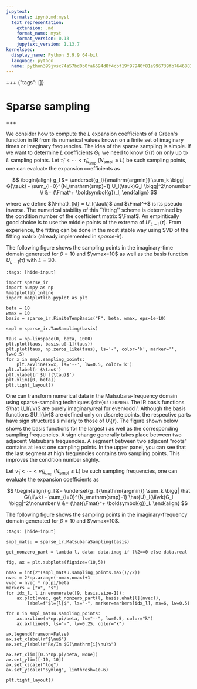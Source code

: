 ```yaml
---
jupytext:
  formats: ipynb,md:myst
  text_representation:
    extension: .md
    format_name: myst
    format_version: 0.13
    jupytext_version: 1.13.7
kernelspec:
  display_name: Python 3.9.9 64-bit
  language: python
  name: python399jvsc74a57bd0b0fa6594d8f4cbf19f97940f81e996739fb7646882a419484c72d19e05852a7e
---
```


+++ {"tags": []}

# Sparse sampling

$$
\newcommand{\wmax}{{\omega_\mathrm{max}}}
\newcommand{\dd}{{\mathrm{d}}}
\newcommand{\ii}{{\mathrm{i}}}
\newcommand{\iv}{{\mathrm{i}\nu}}
\newcommand{\tauk}{{\bar{\tau}_k}}
\newcommand{\wk}{{\bar{\omega}^\alpha_k}}
\newcommand{\vk}{{\bar{\nu}_k}}
\newcommand{\hatFmat}{\hat{\mathbf{F}}}
\newcommand{\Fmat}{{\mathbf{F}}}
$$

+++

We consider how to compute the $L$ expansion coefficients of a Green's function in IR from its numerical values known on a finite set of imaginary times or imaginary frequencies.
The idea of the sparse sampling is simple.
If we want to determine $L$ coefficients $G_l$,
we need to know $G(\tau)$ on only up to $L$ sampling points.
Let $\bar{\tau}_1 < \cdots < \bar{\tau}_{N_\mathrm{smp}}$ ($N_\mathrm{smpl}\ge L$) be such sampling points,
one can evaluate the expansion coefficients as

$$
\begin{align}
    g_l &= \underset{g_l}{\mathrm{argmin}}
        \sum_k \bigg| G(\tauk) - \sum_{l=0}^{N_\mathrm{smp}-1} U_l(\tauk)G_l \bigg|^2\nonumber \\
    &= (\Fmat^+ \boldsymbol{g})_l,
\end{align}
$$

where we define $(\Fmat)_{kl} = U_l(\tauk)$ and $\Fmat^+$ is its pseudo inverse.
The numerical stability of this ``fitting'' scheme is determined
by the condition number of the coefficient matrix $\Fmat$.
An empiritically good choice is to use the middle points of the extrema of 
$U'_{L-1}(\tau)$.
From experience, the fitting can be done in the most stable way using SVD of the fitting matrix (already implemented in *sparse-ir*).

The following figure shows the sampling points in the imaginary-time domain generated for $\beta=10$ and $\wmax=10$ as well as the basis function $U_{L-1}(\tau)$ with $L=30$.

```{code-cell}
:tags: [hide-input]

import sparse_ir
import numpy as np
%matplotlib inline
import matplotlib.pyplot as plt

beta = 10
wmax = 10
basis = sparse_ir.FiniteTempBasis("F", beta, wmax, eps=1e-10)

smpl = sparse_ir.TauSampling(basis)

taus = np.linspace(0, beta, 1000)
plt.plot(taus, basis.u[-1](taus))
plt.plot(taus, np.zeros_like(taus), ls='-', color='k', marker='', lw=0.5)
for x in smpl.sampling_points:
    plt.axvline(x=x, ls='--', lw=0.5, color='k')
plt.xlabel(r'$\tau$')
plt.ylabel(r'$U_l(\tau)$')
plt.xlim([0, beta])
plt.tight_layout()
```

One can transform numerical data in the Matsubara-frequency domain using sparse-sampling techniques {cite}`Li:2020eu`.
The IR basis functions $\hat U_l(\iv)$ are purely imaginary/real for even/odd $l$.
Although the basis functions $U_l(\iv)$ are defined only on discrete points,
the respective parts have sign structures similarly to those of $U_l(\tau)$.
The figure shown below shows the basis functions for the largest $l$ 
as well as the corresponding sampling frequencies.
A sign change generally takes place between two adjacent Matsubara frequencies.
A segment between two adjacent "roots" contains at least one sampling points.
In the upper panel, you can see that the last segment at high frequencies contains two sampling points.
This improves the condition number slighly.

Let $\bar{\nu}_1 < \cdots < \bar{\nu}_{N_\mathrm{smp}}$ ($N_\mathrm{smpl}\ge L$)
be such sampling frequencies,
one can evaluate the expansion coefficients as

$$
\begin{align}
    g_l &= \underset{g_l}{\mathrm{argmin}}
        \sum_k \bigg| \hat G(\ii\vk) - \sum_{l=0}^{N_\mathrm{smp}-1} \hat{U}_l(\ii\vk)G_l \bigg|^2\nonumber \\
    &= (\hat{\Fmat}^+ \boldsymbol{g})_l.
\end{align}
$$

The following figure shows the sampling points in the imaginary-frequency domain generated for $\beta=10$ and $\wmax=10$.

```{code-cell}
:tags: [hide-input]

smpl_matsu = sparse_ir.MatsubaraSampling(basis)

get_nonzero_part = lambda l, data: data.imag if l%2==0 else data.real 

fig, ax = plt.subplots(figsize=(10,5))

nmax = int(2*(smpl_matsu.sampling_points.max()//2))
nvec = 2*np.arange(-nmax,nmax)+1
vvec = nvec * np.pi/beta
markers = ["o", "s"]
for idx_l, l in enumerate([9, basis.size-1]):
    ax.plot(vvec, get_nonzero_part(l, basis.uhat[l](nvec)), 
        label=f"$l={l}$", ls="-", marker=markers[idx_l], ms=6, lw=0.5)

for n in smpl_matsu.sampling_points:
    ax.axvline(n*np.pi/beta, ls="--", lw=0.5, color="k")
    ax.axhline(0, ls="-", lw=0.25, color="k")

ax.legend(frameon=False)
ax.set_xlabel(r"$\nu$")
ax.set_ylabel(r"Re/Im $G(\mathrm{i}\nu)$")

ax.set_xlim([0.5*np.pi/beta, None])
ax.set_ylim([-10, 10])
ax.set_xscale("log")
ax.set_yscale("symlog", linthresh=1e-6)

plt.tight_layout()
```
